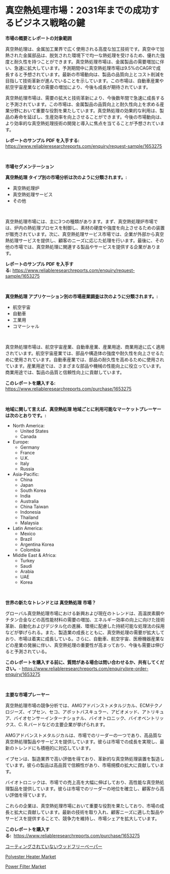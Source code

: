 <p><h1>真空熱処理市場：2031年までの成功するビジネス戦略の鍵</h1></p><p><strong>市場の概要とレポートの対象範囲</strong></p>
<p><p>真空熱処理は、金属加工業界で広く使用される高度な加工技術です。真空中で加熱された金属部品は、脱気された環境下で均一な熱処理を受けるため、優れた強度と耐久性を持つことができます。真空熱処理市場は、金属製品の需要増加に伴い、急速に拡大しています。予測期間中に真空熱処理市場は9.5%のCAGRで成長すると予想されています。最新の市場動向は、製品の品質向上とコスト削減を目指して技術革新が進んでいることを示しています。この市場は、自動車産業や航空宇宙産業などの需要の増加により、今後も成長が期待されています。</p><p>真空熱処理市場は、需要の拡大と技術革新により、今後数年間で急速に成長すると予測されています。この市場は、金属製品の品質向上と耐久性向上を求める産業分野において重要な役割を果たしています。真空熱処理の効果的な利用は、製品の寿命を延ばし、生産効率を向上させることができます。今後の市場動向は、より効率的な真空熱処理技術の開発と導入に焦点を当てることが予想されています。</p></p>
<p><strong>レポートのサンプル PDF を入手する:</strong> <a href="https://www.reliableresearchreports.com/enquiry/request-sample/1653275">https://www.reliableresearchreports.com/enquiry/request-sample/1653275</a></p>
<p>&nbsp;</p>
<p><strong>市場セグメンテーション</strong></p>
<p><strong>真空熱処理 タイプ別の市場分析は次のように分類されます。:</strong></p>
<p><ul><li>真空熱処理炉</li><li>真空熱処理サービス</li><li>その他</li></ul></p>
<p>&nbsp;</p>
<p><p>真空熱処理市場には、主に3つの種類があります。まず、真空熱処理炉市場では、炉内の熱処理プロセスを制御し、素材の硬度や強度を向上させるための装置が販売されています。次に、真空熱処理サービス市場では、企業が外部から真空熱処理サービスを提供し、顧客のニーズに応じた処理を行います。最後に、その他の市場では、真空熱処理に関連する製品やサービスを提供する企業があります。</p></p>
<p><strong>レポートのサンプル PDF を入手する:</strong>&nbsp;<a href="https://www.reliableresearchreports.com/enquiry/request-sample/1653275">https://www.reliableresearchreports.com/enquiry/request-sample/1653275</a></p>
<p>&nbsp;</p>
<p><strong> 真空熱処理 アプリケーション別の市場産業調査は次のように分類されます。:</strong></p>
<p><ul><li>航空宇宙</li><li>自動車</li><li>工業用</li><li>コマーシャル</li></ul></p>
<p>&nbsp;</p>
<p><p>真空熱処理市場は、航空宇宙産業、自動車産業、産業用途、商業用途に広く適用されています。航空宇宙産業では、部品や構造体の強度や耐久性を向上させるために使用されています。自動車産業では、部品の耐久性を高めるために使用されています。産業用途では、さまざまな部品や機械の性能向上に役立っています。商業用途では、製品の品質と信頼性向上に貢献しています。</p></p>
<p><strong>このレポートを購入する:</strong>&nbsp; <a href="https://www.reliableresearchreports.com/purchase/1653275">https://www.reliableresearchreports.com/purchase/1653275</a></p>
<p>&nbsp;</p>
<p><strong>地域に関して言えば、真空熱処理 地域ごとに利用可能なマーケットプレーヤーは次のとおりです。:</strong></p>
<p><ul>
    <li>
        North America:
        <ul>
            <li>United States</li>
            <li>Canada</li>
        </ul>
    </li>
    <li>
        Europe:
        <ul>
            <li>Germany</li>
            <li>France</li>
            <li>U.K.</li>
            <li>Italy</li>
            <li>Russia</li>
        </ul>
    </li>
    <li>
        Asia-Pacific:
        <ul>
            <li>China</li>
            <li>Japan</li>
            <li>South Korea</li>
            <li>India</li>
            <li>Australia</li>
            <li>China Taiwan</li>
            <li>Indonesia</li>
            <li>Thailand</li>
            <li>Malaysia</li>
        </ul>
    </li>
    <li>
        Latin America:
        <ul>
            <li>Mexico</li>
            <li>Brazil</li>
            <li>Argentina Korea</li>
            <li>Colombia</li>
        </ul>
    </li>
    <li>
        Middle East & Africa:
        <ul>
            <li>Turkey</li>
            <li>Saudi</li>
            <li>Arabia</li>
            <li>UAE</li>
            <li>Korea</li>
        </ul>
    </li>
    </ul></p>
<p>&nbsp;</p>
<p><strong>世界の新たなトレンドとは 真空熱処理 市場？</strong></p>
<p><p>グローバル真空熱処理市場における新興および現在のトレンドは、高温炭素鋼やチタン合金などの高性能材料の需要の増加、エネルギー効率の向上に向けた技術革新、自動化およびデジタル化の進展、環境に配慮した持続可能な処理法の採用などが挙げられる。また、製造業の成長とともに、真空熱処理の需要が拡大しており、市場は着実に成長している。さらに、自動車、航空宇宙、医療機器産業などの産業の発展に伴い、真空熱処理の重要性が高まっており、今後も需要は伸びると予測されている。</p></p>
<p><strong>このレポートを購入する前に、質問がある場合は問い合わせるか、共有してください。</strong>- <a href="https://www.reliableresearchreports.com/enquiry/pre-order-enquiry/1653275">https://www.reliableresearchreports.com/enquiry/pre-order-enquiry/1653275</a></p>
<p>&nbsp;</p>
<p><strong>主要な市場プレーヤー</strong></p>
<p><p>真空熱処理市場の競争分析では、AMGアドバンストメタルジカル、ECMテクノロジーズ、イプセン、セコ、アボットバスキュラー、アビオメッド、アトリキュア、バイオセンサーインターナショナル、バイオトロニック、バイオベントリックス、C. R.バードなどの主要企業が挙げられます。</p><p>AMGアドバンストメタルジカルは、市場でのリーダーの一つであり、高品質な真空熱処理製品やサービスを提供しています。彼らは市場での成長を実現し、最新のトレンドにも積極的に対応しています。</p><p>イプセンは、製造業界で高い評価を得ており、革新的な真空熱処理装置を製造しています。彼らの製品は高品質で信頼性があり、市場規模の拡大に貢献しています。</p><p>バイオトロニックは、市場での売上高を大幅に伸ばしており、高性能な真空熱処理製品を提供しています。彼らは市場でのリーダーの地位を確立し、顧客から高い評価を得ています。</p><p>これらの企業は、真空熱処理市場において重要な役割を果たしており、市場の成長と拡大に貢献しています。最新の技術を取り入れ、顧客ニーズに適した製品やサービスを提供することで、競争力を維持し、市場シェアを拡大しています。</p></p>
<p><strong>このレポートを購入する:</strong>&nbsp;&nbsp;<a href="https://www.reliableresearchreports.com/purchase/1653275">https://www.reliableresearchreports.com/purchase/1653275</a></p>
<p><p><a href="https://github.com/Sophiaard2003/Market-Research-Report-List-1/blob/main/455956010729.md">コーティングされていないウッドフリーペーパー</a></p><p><a href="https://github.com/myacatherineblakecaczo9vcsw/Market-Research-Report-List-2/blob/main/polyester-heater-market.md">Polyester Heater Market</a></p><p><a href="https://github.com/irfadac/Market-Research-Report-List-2/blob/main/power-filter-market.md">Power Filter Market</a></p></p>